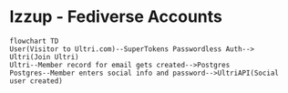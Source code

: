 # Izzup - Fediverse Accounts

```mermaid
flowchart TD 
User(Visitor to Ultri.com)--SuperTokens Passwordless Auth--> Ultri(Join Ultri)
Ultri--Member record for email gets created-->Postgres
Postgres--Member enters social info and password-->UltriAPI(Social user created)
```

